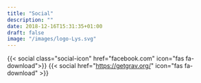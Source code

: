 ```yaml
---
title: "Social"
description: ""
date: 2018-12-16T15:31:35+01:00
draft: false
image: "/images/logo-Lys.svg"
---
```


{{< social class="social-icon" href="facebook.com" icon="fas fa-download">}}
{{< social href="https://getgrav.org/" icon="fas fa-download" >}}